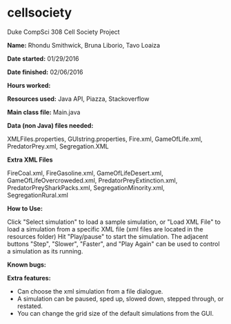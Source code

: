 # cellsociety
Duke CompSci 308 Cell Society Project

**Name:**  Rhondu Smithwick, Bruna Liborio, Tavo Loaiza

**Date started:** 01/29/2016

**Date finished:** 02/06/2016

**Hours worked:** 

**Resources used:** Java API, Piazza, Stackoverflow

**Main class file:** Main.java

**Data (non Java) files needed:** 

XMLFiles.properties, GUIstring.properties, Fire.xml, GameOfLife.xml,  PredatorPrey.xml, Segregation.XML

**Extra XML Files**

FireCoal.xml, FireGasoline.xml, GameOfLifeDesert.xml, GameOfLifeOvercroweded.xml, PredatorPreyExtinction.xml, 
PredatorPreySharkPacks.xml, SegregationMinority.xml, SegregationRural.xml

**How to Use:** 

Click "Select simulation" to load a sample simulation, or "Load XML File" to load a simulation from a specific XML file
(xml files are located in the resources folder)
Hit "Play/pause" to start the simulation. 
The adjacent buttons "Step", "Slower", "Faster", and "Play Again" can be used to control a simulation as its running.

**Known bugs:**

**Extra features:** 

- Can choose the xml simulation from a file dialogue. 
- A simulation can be paused, sped up, slowed down, stepped through, or restated.
- You can change the grid size of the default simulations from the GUI.
